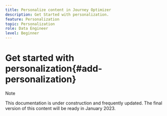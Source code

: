 ```yaml
---
title: Personalize content in Journey Optimizer
description: Get Started with personalization.
feature: Personalization
topic: Personalization
role: Data Engineer
level: Beginner
---
```

# Get started with personalization{#add-personalization}

>[!NOTE]
>
>This documentation is under construction and frequently updated. The final version of this content will be ready in January 2023.


